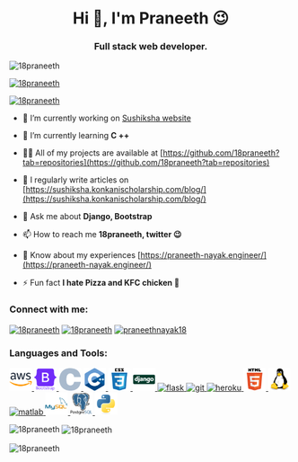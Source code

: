 <h1 align="center">Hi 👋, I'm Praneeth 😉</h1>
<h3 align="center">Full stack web developer.</h3>

<p align="left"> <img src="https://komarev.com/ghpvc/?username=18praneeth&label=Profile%20views&color=6694ff&style=flat-square" alt="18praneeth" /> </p>

<p align="left"> <a href="https://github.com/ryo-ma/github-profile-trophy"><img src="https://github-profile-trophy.vercel.app/?username=18praneeth" alt="18praneeth" /></a> </p>

<p align="left"> <a href="https://twitter.com/18praneeth" target="blank"><img src="https://img.shields.io/twitter/follow/18praneeth?logo=twitter&style=for-the-badge" alt="18praneeth" /></a> </p>

- 🔭 I’m currently working on [Sushiksha website](https://sushiksha.konkanischolarship.com/)

- 🌱 I’m currently learning **C ++**

- 👨‍💻 All of my projects are available at [https://github.com/18praneeth?tab=repositories](https://github.com/18praneeth?tab=repositories)

- 📝 I regularly write articles on [https://sushiksha.konkanischolarship.com/blog/](https://sushiksha.konkanischolarship.com/blog/)

- 💬 Ask me about **Django, Bootstrap**

- 📫 How to reach me **18praneeth, twitter 😉**

- 📄 Know about my experiences [https://praneeth-nayak.engineer/](https://praneeth-nayak.engineer/)

- ⚡ Fun fact **I hate Pizza and KFC chicken 🍕**

<h3 align="left">Connect with me:</h3>
<p align="left">
<a href="https://twitter.com/18praneeth" target="blank"><img align="center" src="https://cdn.jsdelivr.net/npm/simple-icons@3.0.1/icons/twitter.svg" alt="18praneeth" height="30" width="40" /></a>
<a href="https://linkedin.com/in/18praneeth" target="blank"><img align="center" src="https://cdn.jsdelivr.net/npm/simple-icons@3.0.1/icons/linkedin.svg" alt="18praneeth" height="30" width="40" /></a>
<a href="https://instagram.com/praneethnayak18" target="blank"><img align="center" src="https://cdn.jsdelivr.net/npm/simple-icons@3.0.1/icons/instagram.svg" alt="praneethnayak18" height="30" width="40" /></a>
</p>

<h3 align="left">Languages and Tools:</h3>
<p align="left"> <a href="https://aws.amazon.com" target="_blank"> <img src="https://raw.githubusercontent.com/devicons/devicon/master/icons/amazonwebservices/amazonwebservices-original-wordmark.svg" alt="aws" width="40" height="40"/> </a> <a href="https://getbootstrap.com" target="_blank"> <img src="https://raw.githubusercontent.com/devicons/devicon/master/icons/bootstrap/bootstrap-plain-wordmark.svg" alt="bootstrap" width="40" height="40"/> </a> <a href="https://www.cprogramming.com/" target="_blank"> <img src="https://raw.githubusercontent.com/devicons/devicon/master/icons/c/c-original.svg" alt="c" width="40" height="40"/> </a> <a href="https://www.w3schools.com/cpp/" target="_blank"> <img src="https://raw.githubusercontent.com/devicons/devicon/master/icons/cplusplus/cplusplus-original.svg" alt="cplusplus" width="40" height="40"/> </a> <a href="https://www.w3schools.com/css/" target="_blank"> <img src="https://raw.githubusercontent.com/devicons/devicon/master/icons/css3/css3-original-wordmark.svg" alt="css3" width="40" height="40"/> </a> <a href="https://www.djangoproject.com/" target="_blank"> <img src="https://raw.githubusercontent.com/devicons/devicon/master/icons/django/django-original.svg" alt="django" width="40" height="40"/> </a> <a href="https://flask.palletsprojects.com/" target="_blank"> <img src="https://www.vectorlogo.zone/logos/pocoo_flask/pocoo_flask-icon.svg" alt="flask" width="40" height="40"/> </a> <a href="https://git-scm.com/" target="_blank"> <img src="https://www.vectorlogo.zone/logos/git-scm/git-scm-icon.svg" alt="git" width="40" height="40"/> </a> <a href="https://heroku.com" target="_blank"> <img src="https://www.vectorlogo.zone/logos/heroku/heroku-icon.svg" alt="heroku" width="40" height="40"/> </a> <a href="https://www.w3.org/html/" target="_blank"> <img src="https://raw.githubusercontent.com/devicons/devicon/master/icons/html5/html5-original-wordmark.svg" alt="html5" width="40" height="40"/> </a> <a href="https://www.linux.org/" target="_blank"> <img src="https://raw.githubusercontent.com/devicons/devicon/master/icons/linux/linux-original.svg" alt="linux" width="40" height="40"/> </a> <a href="https://www.mathworks.com/" target="_blank"> <img src="https://raw.githubusercontent.com/simple-icons/simple-icons/master/icons/mathworks.svg" alt="matlab" width="40" height="40"/> </a> <a href="https://www.mysql.com/" target="_blank"> <img src="https://raw.githubusercontent.com/devicons/devicon/master/icons/mysql/mysql-original-wordmark.svg" alt="mysql" width="40" height="40"/> </a> <a href="https://www.postgresql.org" target="_blank"> <img src="https://raw.githubusercontent.com/devicons/devicon/master/icons/postgresql/postgresql-original-wordmark.svg" alt="postgresql" width="40" height="40"/> </a> <a href="https://www.python.org" target="_blank"> <img src="https://raw.githubusercontent.com/devicons/devicon/master/icons/python/python-original.svg" alt="python" width="40" height="40"/> </a> </p>

<p><img align="left" src="https://github-readme-stats.vercel.app/api/top-langs?username=18praneeth&show_icons=true&theme=dark&locale=en&layout=compact" alt="18praneeth" /></p>

<p>&nbsp;<img align="center" src="https://github-readme-stats.vercel.app/api?username=18praneeth&show_icons=true&theme=dark&hide_border=true&locale=en" alt="18praneeth" /></p>

<p><img align="center" src="https://github-readme-streak-stats.herokuapp.com/?user=18praneeth&theme=dark" alt="18praneeth" /></p>
